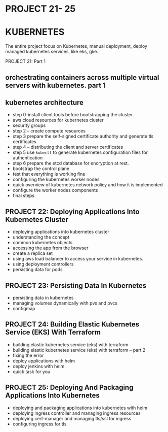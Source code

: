 # PROJECT 21- 25
# KUBERNETES

The entire project focus on Kubernetes, manual deployment, deploy managed kubernetes services, like eks, gke.

PROJECT 21: 
Part 1
## orchestrating containers across multiple virtual servers with kubernetes. part 1
## kubernetes architecture
* step 0-install client tools before bootstrapping the cluster.
* aws cloud resources for kubernetes cluster
* security groups
* step 2 – create compute resources
* step 3 prepare the self-signed certificate authority and generate tls certificates
* step 4 – distributing the client and server certificates
* step 5 use `kubectl` to generate kubernetes configuration files for authentication
* step 6 prepare the etcd database for encryption at rest.
* bootstrap the control plane
* test that everything is working fine
* configuring the kubernetes worker nodes
* quick overview of kubernetes network policy and how it is implemented
* configure the worker nodes components
* final steps

## PROJECT 22: Deploying Applications Into Kubernetes Cluster
* deploying applications into kubernetes cluster
* understanding the concept
* common kubernetes objects
* accessing the app from the browser
* create a replica set
* using aws load balancer to access your service in kubernetes.
* using deployment controllers
* persisting data for pods

## PROJECT 23: Persisting Data In Kubernetes
* persisting data in kubernetes
* managing volumes dynamically with pvs and pvcs
* configmap

## PROJECT 24: Building Elastic Kubernetes Service (EKS) With Terraform
* building elastic kubernetes service (eks) with terraform
* building elastic kubernetes service (eks) with terraform – part 2
* fixing the error
* deploy applications with helm
* deploy jenkins with helm
* quick task for you

## PROJECT 25: Deploying And Packaging Applications Into Kubernetes
* deploying and packaging applications into kubernetes with helm
* deploying ingress controller and managing ingress resources
* deploying cert-manager and managing tls/ssl for ingress
* configuring ingress for tls